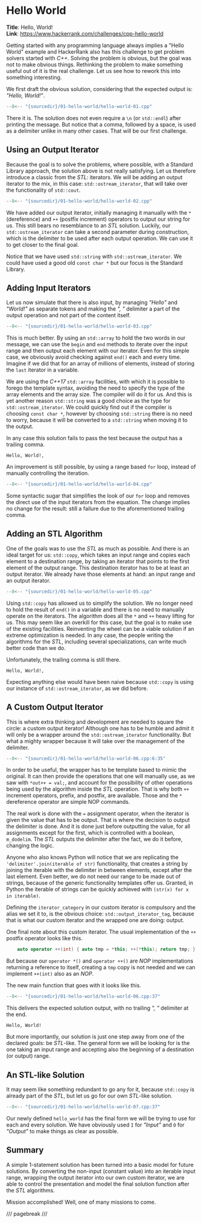 # Hello World

**Title**: Hello, World!\
**Link**: <https://www.hackerrank.com/challenges/cpp-hello-world>

Getting started with any programming language always implies a "Hello World" example and HackerRank also has this challenge to get problem solvers started with *C++*. Solving the problem is obvious, but the goal was not to make obvious things. Rethinking the problem to make something useful out of it is the real challenge. Let us see how to rework this into something interesting.

We first draft the obvious solution, considering that the expected output is: *"Hello, World!"*.

```cpp title
--8<-- "{sourcedir}/01-hello-world/hello-world-01.cpp"
```

There it is. The solution does not even require a `\n` (or `std::endl`) after printing the message. But notice that a comma, followed by a space, is used as a delimiter unlike in many other cases. That will be our first challenge.

## Using an Output Iterator

Because the goal is to solve the problems, where possible, with a Standard Library approach, the solution above is not really satisfying. Let us therefore introduce a classic from the *STL*: iterators. We will be adding an output iterator to the mix, in this case: `std::ostream_iterator`, that will take over the functionality of `std::cout`.

```cpp title
--8<-- "{sourcedir}/01-hello-world/hello-world-02.cpp"
```

We have added our output iterator, initially managing it manually with the `*` (dereference) and `++` (postfix increment) operators to output our string for us. This still bears no resemblance to an *STL* solution. Luckily, our `std::ostream_iterator` can take a second parameter during construction, which is the delimiter to be used after each output operation. We can use it to get closer to the final goal.

Notice that we have used `std::string` with `std::ostream_iterator`. We could have used a good old `const char *` but our focus is the Standard Library.

## Adding Input Iterators

Let us now simulate that there is also input, by managing *"Hello"* and *"World!"* as separate tokens and making the *", "* delimiter a part of the output operation and not part of the content itself.

```cpp title
--8<-- "{sourcedir}/01-hello-world/hello-world-03.cpp"
```

This is much better. By using an `std::array` to hold the two words in our message, we can use the `begin` and `end` methods to iterate over the input range and then output each element with our iterator. Even for this simple case, we obviously avoid checking against `end()` each and every time. Imagine if we did that for an array of millions of elements, instead of storing the `last` iterator in a variable.

We are using the *C++17* `std::array` facilities, with which it is possible to forego the template syntax, avoiding the need to specify the type of the array elements and the array size. The compiler will do it for us. And this is yet another reason `std::string` was a good choice as the type for `std::ostream_iterator`. We could quickly find out if the compiler is choosing `const char *`, however by choosing `std::string` there is no need to worry, because it will be converted to a `std::string` when moving it to the output.

In any case this solution fails to pass the test because the output has a trailing comma.

```
Hello, World!,
```

An improvement is still possible, by using a range based `for` loop, instead of manually controlling the iteration.

```cpp title
--8<-- "{sourcedir}/01-hello-world/hello-world-04.cpp"
```

Some syntactic sugar that simplifies the look of our `for` loop and removes the direct use of the input iterators from the equation. The change implies no change for the result: still a failure due to the aforementioned trailing comma.

## Adding an STL Algorithm

One of the goals was to use the *STL* as much as possible. And there is an ideal target for us: `std::copy`, which takes an input range and copies each element to a destination range, by taking an iterator that points to the first element of the output range. This destination iterator has to be at least an output iterator. We already have those elements at hand: an input range and an output iterator.

```cpp title
--8<-- "{sourcedir}/01-hello-world/hello-world-05.cpp"
```

Using `std::copy` has allowed us to simplify the solution. We no longer need to hold the result of `end()` in a variable and there is no need to manually operate on the iterators. The algorithm does all the `*` and `++` heavy lifting for us. This may seem like an overkill for this case, but the goal is to make use of the existing facilities. Reinventing the wheel can be a viable solution if an extreme optimization is needed. In any case, the people writing the algorithms for the *STL*, including several specializations, can write much better code than we do.

Unfortunately, the trailing comma is still there.

```
Hello, World!,
```

Expecting anything else would have been naive because `std::copy` is using our instance of `std::ostream_iterator`, as we did before.

## A Custom Output Iterator

This is where extra thinking and development are needed to square the circle: a custom output iterator! Although one has to be humble and admit it will only be a wrapper around the `std::ostream_iterator` functionality. But what a mighty wrapper because it will take over the management of the delimiter.

```cpp title
--8<-- "{sourcedir}/01-hello-world/hello-world-06.cpp:6:35"
```

In order to be useful, the wrapper has to be template based to mimic the original. It can then provide the operations that one will manually use, as we saw with `*out++ = val;`, and account for the possibility of other operations being used by the algorithm inside the *STL* operation. That is why both `++` increment operators, prefix, and postfix, are available. Those and the `*` dereference operator are simple NOP commands.

The real work is done with the `=` assignment operator, when the iterator is given the value that has to be output. That is where the decision to output the delimiter is done. And it is done just before outputting the value, for all assignments except for the first, which is controlled with a boolean, `m_dodelim`. The *STL* outputs the delimiter after the fact, we do it before, changing the logic.

Anyone who also knows Python will notice that we are replicating the `'delimiter'.join(iterable of str)` functionality, that creates a string by joining the iterable with the delimiter in between elements, except after the last element. Even better, we do not need our range to be made out of strings, because of the generic functionality templates offer us. Granted, in Python the iterable of strings can be quickly achieved with `(str(x) for x in iterable)`.

Defining the `iterator_category` in our custom iterator is compulsory and the alias we set it to, is the obvious choice: `std::output_iterator_tag`, because that is what our custom iterator and the wrapped one are doing: output.

One final note about this custom iterator. The usual implementation of the `++` postfix operator looks like this.

```cpp
    auto operator ++(int) { auto tmp = *this; ++(*this); return tmp; }
```

But because our `operator *()` and `operator ++()` are *NOP* implementations returning a reference to itself, creating a `tmp` copy is not needed and we can implement `++(int)` also as an *NOP*.

The new main function that goes with it looks like this.

```cpp title
--8<-- "{sourcedir}/01-hello-world/hello-world-06.cpp:37"
```

This delivers the expected solution output, with no trailing *", "* delimiter at the end.

```
Hello, World!
```

But more importantly, our solution is just one step away from one of the declared goals: be *STL*-like. The general form we will be looking for is the one taking an input range and accepting also the beginning of a destination (or output) range.

## An STL-like Solution

It may seem like something redundant to go any for it, because `std::copy` is already part of the *STL*, but let us go for our own *STL*-like solution.

```cpp title
--8<-- "{sourcedir}/01-hello-world/hello-world-07.cpp:37"
```

Our newly defined `hello_world` has the final form we will be trying to use for each and every solution. We have obviously used `I` for *"Input"* and `O` for *"Output"* to make things as clear as possible.

## Summary

A simple 1-statement solution has been turned into a basic model for future solutions. By converting the non-input (constant value) into an iterable input range, wrapping the output iterator into our own custom iterator, we are able to control the presentation and model the final solution function after the *STL* algorithms.

Mission accomplished! Well, one of many missions to come.

/// pagebreak ///
